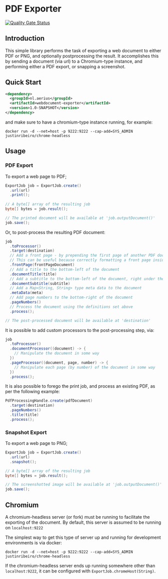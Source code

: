 # PDF Exporter

[![Quality Gate Status](https://sonarcloud.io/api/project_badges/measure?project=aerius_webdocument-exporter-plugin&metric=alert_status)](https://sonarcloud.io/dashboard?id=aerius_webdocument-exporter-plugin)

## Introduction

This simple library performs the task of exporting a web document to either PDF or PNG, and optionally postprocessing the result. It accomplishes this by sending a document (via url) to a Chromium-type instance, and performing either a PDF export, or snapping a screenshot.

## Quick Start

```xml
<dependency>
  <groupId>nl.aerius</groupId>
  <artifactId>webdocument-exporter</artifactId>
  <version>1.0-SNAPSHOT</version>
</dependency>
```

and make sure to have a chromium-type instance running, for example:

```shell
docker run -d --net=host -p 9222:9222 --cap-add=SYS_ADMIN justinribeiro/chrome-headless
```

## Usage

### PDF Export

To export a web page to PDF;

```java
ExportJob job = ExportJob.create()
  .url(url)
  .print();
  
// A byte[] array of the resulting job
byte[] bytes = job.result();

// The printed document will be available at 'job.outputDocument()'
job.save();
```

Or, to post-process the resulting PDF document:

```java
job
  .toProcessor()
  .target(destination)
  // Add a front page - by prepending the first page of another PDF document to the document being processed.
  // This can be useful because correctly formatting a front page inside a web document can be hard
  .frontPage(frontPageDocument)
  // Add a title to the bottom-left of the document
  .documentTitle(title)
  // Add a subtitle to the bottom-left of the document, right under the title
  .documentSubtitle(subtitle)
  // Add a Map<String, String> type meta data to the document
  .metaData(meta)
  // Add page numbers to the bottom-right of the document
  .pageNumbers()
  // Process the document using the definitions set above
  .process();

// The post-processed document will be available at 'destination'
```

It is possible to add custom processors to the post-processing step, via:

```java
job
  .toProcessor()
  .documentProcessor((document) -> {
    // Manipulate the document in some way
  })
  .pageProcessor((document, page, number) -> {
    // Manipulate each page (by number) of the document in some way
  })
  .process();
```

It is also possible to forego the print job, and process an existing PDF, as per the following example:

```java
PdfProcessingHandle.create(pdfDocument)
  .target(destination)
  .pageNumbers()
  .title(title)
  .process();
```

### Snapshot Export

To export a web page to PNG;

```java
ExportJob job = ExportJob.create()
  .url(url)
  .snapshot();

// A byte[] array of the resulting job
byte[] bytes = job.result();

// The screenshotted image will be available at 'job.outputDocument()'
job.save();
```

## Chromium

A chromium-headless server (or fork) must be running to facilitate the exporting of the document. By default, this server is assumed to be running on `localhost:9222`

The simplest way to get this type of server up and running for development environments is via docker:

```shell
docker run -d --net=host -p 9222:9222 --cap-add=SYS_ADMIN justinribeiro/chrome-headless
```

If the chromium-headless server ends up running somewhere other than `localhost:9222`, it can be configured with `ExportJob.chromeHost(String)`.
